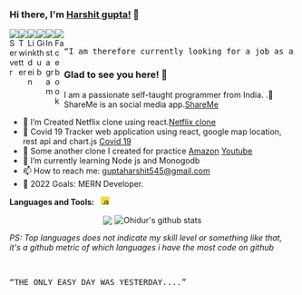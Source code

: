 ### Hi there, I'm [Harshit gupta!](https://protfolio-142c9.web.app/) 👋
<a href="https://discord.com/channels/@me">
  <img align="left" alt=" Server" width="16px" src="https://cdn.jsdelivr.net/npm/simple-icons@v3/icons/discord.svg" />
</a>
<a href="https://twitter.com/athleteharshit">
  <img align="left" alt=" Twitter" width="16px" src="https://cdn.jsdelivr.net/npm/simple-icons@v3/icons/twitter.svg" />
</a>
<a href="https://www.linkedin.com/in/athleteharshit/">
  <img align="left" alt=" Linkdein" width="16px" src="https://cdn.jsdelivr.net/npm/simple-icons@v3/icons/linkedin.svg" />
</a>
<a href="https://github.com/athleteharshit">
  <img align="left" alt="Github" width="16px" src="https://cdn.jsdelivr.net/npm/simple-icons@v3/icons/github.svg" />
</a>
<a href="https://www.instagram.com/athleteharshit/?hl=en">
  <img align="left" alt="Instagram" width="16px" src="https://cdn.jsdelivr.net/npm/simple-icons@v3/icons/instagram.svg" />
</a>
<a href="https://www.facebook.com/profile.php?id=100006042162271">
  <img align="left" alt="Facebook" width="16px" src="https://cdn.jsdelivr.net/npm/simple-icons@v3/icons/facebook.svg" />
</a>

<br />

<pre>
“I am therefore currently looking for a job as a front-end developer.”
</pre>

### Glad to see you here! 🤩 &nbsp;

I am a passionate self-taught programmer from India.
.🌱 ShareMe is an social media app.[ShareMe](https://sharemeharshit.netlify.app/)
- 🔭 I’m Created Netflix clone using react.[Netflix clone](https://netflix-clone-86bdb.web.app/)
- 🌱 Covid 19 Tracker web application using react, google map location, rest api and chart.js [Covid 19](https://covid-19-4e5a4.web.app/)
- 👯 Some another clone I created for practice [Amazon](https://clone-8a8c7.web.app/) [Youtube](https://clone-376b0.web.app/)
- 🌱 I’m currently learning Node js and Monogodb
- 📫 How to reach me: guptaharshit545@gmail.com <br>
- 🥅 2022 Goals: MERN Developer.

**Languages and Tools:** &nbsp;
<code><img height="15" src="https://raw.githubusercontent.com/github/explore/80688e429a7d4ef2fca1e82350fe8e3517d3494d/topics/javascript/javascript.png"></code>



<p align="center">
  <img align="center" src="https://github-readme-stats.vercel.app/api/top-langs/?username=athleteharshit&theme=radical&hide_langs_below=1&layout=compact" />
  <img align="center" src="https://github-readme-stats.vercel.app/api?username=athleteharshit&show_icons=true&theme=radical&line_height=21" alt="Ohidur's github stats"/>
</p>

*PS: Top languages does not indicate my skill level or something like that, it's a github metric of which languages i have the most code on github*

<br />



<pre>
“THE ONLY EASY DAY WAS YESTERDAY....”
</pre>

